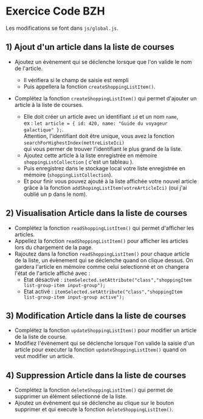 # Exercice Code BZH

Les modifications se font dans `js/global.js`.

## 1) Ajout d'un article dans la liste de courses

- Ajoutez un évènement qui se déclenche lorsque que l'on valide le nom de l'article.
  - Il vérifiera si le champ de saisie est rempli
  - Puis appellera la fonction `createShoppingListItem()`.
  
- Complétez la fonction `createShoppingListItem()` qui permet d'ajouter un article à la liste de courses.
  - Elle doit créer un article avec un identifiant `id` et un nom `name`, \
    ex : `let article = { id: 420, name: "Guide du voyageur galactique" };`. \
    Attention, l'identifiant doit être unique, vous avez la fonction `searchForHighestIndex(mettreListeIci)` \
    qui vous permer de trouver l'identifiant le plus grand de la liste.
  - Ajoutez cette article à la liste enregistrée en mémoire `shoppingListCollection` ( c'est un tableau ).
  - Puis enregistrez dans le stockage local votre liste enregistrée en mémoire (`shoppingListCollection`).
  - Et pour finir vous pouvez ajouté à la liste affichée votre nouvel article grâce à la fonction `addShopingListItem(votreArticleIci)` (oui j'ai oublié un p dans le nom).

## 2) Visualisation Article dans la liste de courses

- Complétez la fonction `readShoppingListItem()` qui permet d'afficher les articles.
- Appellez la fonction `readShoppingListItem()` pour afficher les articles lors du chargement de la page.
- Rajoutez dans la fonction `readShoppingListItem()` pour chaque article de la liste, un évènement qui se déclenche quand on clique dessus. On gardera l'article en mémoire comme celui selectionné et on changera l'état de l'article affiché avec : 
    - Etat désactivé : `itemSelected.setAttribute("class","shoppingItem list-group-item input-group");`
    - Etat activé : `itemSelected.setAttribute("class","shoppingItem list-group-item input-group active");`

## 3) Modification Article dans la liste de courses

- Complétez la fonction `updateShoppingListItem()` pour modifier un article de la liste de course.
- Modifiez l'évènement qui se déclenche lorsque l'on valide la saisie d'un article pour executer la fonction `updateShoppingListItem()` quand on veut modifier un article.

## 4) Suppression Article dans la liste de courses

- Complétez la fonction `deleteShoppingListItem()` qui permet de supprimer un élément sélectionné de la liste.
- Ajoutez un évènement qui se déclenche au clique sur le bouton supprimer et qui execute la fonction `deleteShoppingListItem()`.
